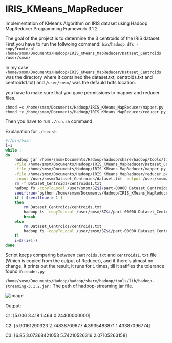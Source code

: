 # IRIS_KMeans_MapReducer
Implementation of KMeans Algorithm on IRIS dataset using Hadoop MapReducer Programming Framework 3.1.2

The goal of the project is to determine the 3 centroids of the IRIS dataset. 
First you have to run the follwoing command:
`bin/hadoop dfs -copyFromLocal /home/smsm/Documents/Hadoop/IRIS_KMeans_MapReducer/Dataset_Centroids /user/smsm/`

In my case `/home/smsm/Documents/Hadoop/IRIS_KMeans_MapReducer/Dataset_Centroids` was the directory where it contained the dataset.txt, centroids.txt and centroids1.txt) and `/user/smsm/` was the defauld hdfs location.

you have to make sure that you gave permissions to mapper and reducer files.

```
chmod +x /home/smsm/Documents/Hadoop/IRIS_KMeans_MapReducer/mapper.py
chmod +x /home/smsm/Documents/Hadoop/IRIS_KMeans_MapReducer/reducer.py
```

Then you have to run `./run.sh` command 

Explanation for `./run.sh` 

``` bash
#!/bin/bash
i=1
while :
do
	hadoop jar /home/smsm/Documents/Hadoop/hadoop/share/hadoop/tools/lib/hadoop-streaming-3.1.2.jar \
	-file /home/smsm/Documents/Hadoop/IRIS_KMeans_MapReducer/Dataset_Centroids/centroids.txt \
	-file /home/smsm/Documents/Hadoop/IRIS_KMeans_MapReducer/mapper.py -mapper /home/smsm/Documents/Hadoop/IRIS_KMeans_MapReducer/mapper.py \
	-file /home/smsm/Documents/Hadoop/IRIS_KMeans_MapReducer/reducer.py -reducer /home/smsm/Documents/Hadoop/IRIS_KMeans_MapReducer/reducer.py\
	-input /user/smsm/Dataset_Centroids/dataset.txt -output /user/smsm/SZ$i
	rm -f Dataset_Centroids/centroids1.txt
	hadoop fs -copyToLocal /user/smsm/SZ$i/part-00000 Dataset_Centroids/centroids1.txt
	seeiftrue=`python /home/smsm/Documents/Hadoop/IRIS_KMeans_MapReducer/reader.py`
	if [ $seeiftrue = 1 ]
	then
		rm Dataset_Centroids/centroids.txt
		hadoop fs -copyToLocal /user/smsm/SZ$i/part-00000 Dataset_Centroids/centroids.txt
		break
	else
		rm Dataset_Centroids/centroids.txt
		hadoop fs -copyToLocal /user/smsm/SZ$i/part-00000 Dataset_Centroids/centroids.txt
	fi
	i=$((i+1))
done

```
Script keeps comparing between `centroids.txt` and `centroids1.txt` file (Which is copied from the output of Reducer), and if there's almost no change, it prints out the result, it runs for `i` times, till it satifies the tolerance found in `reader.py`

`/home/smsm/Documents/Hadoop/hadoop/share/hadoop/tools/lib/hadoop-streaming-3.1.2.jar` : The path of hadoop-streaming jar file.


<img src="https://i.ibb.co/GWF7xbQ/image.png" alt="image" border="0">

Output:

C1: [5.006 		3.418 			1.464 			0.24400000000]

C2: [5.90161290323 	2.74838709677 	4.3935483871		1.43387096774]	

C3: [6.85 		3.07368421053 	5.74210526316 	2.07105263158]	
